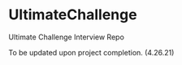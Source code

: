 # UltimateChallenge
Ultimate Challenge Interview Repo

To be updated upon project completion. (4.26.21)
